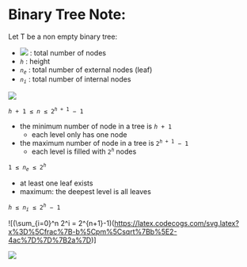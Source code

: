# Binary Tree Note:



Let T be a non empty binary tree:
- <img src="https://latex.codecogs.com/svg.latex?n"/> : total number of nodes
- <code>$h$</code> : height
- <code>$n_e$</code> : total number of external nodes (leaf)
- <code>$n_i$</code> : total number of internal nodes

<img src="https://latex.codecogs.com/svg.latex?(\sum_{i=0}^n 2^i = 2^{n+1}-1)"/>

<code>$h + 1 \leqslant n \leqslant 2^{h+1}-1$</code>
- the minimum number of node in a tree is <code>$h+1$</code>
  - each level only has one node
- the maximum number of node in a tree is <code>$2^{h+1}-1$</code>
  - each level is filled with <code>$2^h$</code> nodes

<code>$1\leqslant n_e \leqslant 2^h$</code>
- at least one leaf exists
- maximum: the deepest level is all leaves

<code>$h \leqslant n_i \leqslant 2^h-1$</code>


![(\sum_{i=0}^n 2^i = 2^{n+1}-1)(https://latex.codecogs.com/svg.latex?x%3D%5Cfrac%7B-b%5Cpm%5Csqrt%7Bb%5E2-4ac%7D%7D%7B2a%7D)]


<img src="https://latex.codecogs.com/svg.latex?"/>